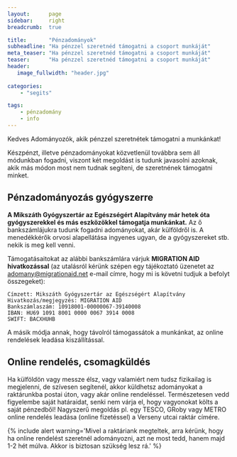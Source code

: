 ```yaml
---
layout:      page
sidebar:     right
breadcrumb:  true

title:       "Pénzadományok"
subheadline: "Ha pénzzel szeretnéd támogatni a csoport munkáját"
meta_teaser: "Ha pénzzel szeretnéd támogatni a csoport munkáját"
teaser:      "Ha pénzzel szeretnéd támogatni a csoport munkáját"
header:
   image_fullwidth: "header.jpg"
   
categories:
    - "segits"

tags:
    - pénzadomány
    - info
---
```


Kedves Adományozók, akik pénzzel szeretnétek támogatni a munkánkat!

Készpénzt, illetve pénzadományokat közvetlenül továbbra sem áll módunkban fogadni, viszont két megoldást is tudunk javasolni azoknak, akik más módon most nem tudnak segíteni, de szeretnének támogatni minket.

## Pénzadományozás gyógyszerre 

**A Mikszáth Gyógyszertár az Egészségért Alapítvány már hetek óta gyógyszerekkel és más eszközökkel támogatja munkánkat.** Az ő bankszámlájukra tudunk fogadni adományokat, akár külföldről is. A menedékkérők orvosi alapellátása ingyenes ugyan, de a gyógyszereket stb. nekik is meg kell venni. 

Támogatásaitokat az alábbi bankszámlára várjuk **MIGRATION AID hivatkozással** (az utalásról kérünk szépen egy tájékoztató üzenetet az adomany@migrationaid.net e-mail címre, hogy mi is követni tudjuk a befolyt összegeket): 

	Címzett: Mikszáth Gyógyszertár az Egészségért Alapítvány
	Hivatkozás/megjegyzés: MIGRATION AID 
	Bankszámlaszám: 10918001-00000067-39140008 
	IBAN: HU69 1091 8001 0000 0067 3914 0008 
	SWIFT: BACXHUHB 

A másik módja annak, hogy távolról támogassátok a munkánkat, az online rendelések leadása kiszállítással. 

## **Online rendelés, csomagküldés**

Ha külföldön vagy messze élsz, vagy valamiért nem tudsz fizikailag is megjelenni, de szívesen segítenél, akkor küldhetsz adományokat a raktárunkba postai úton, vagy akár online rendeléssel. Természetesen vedd figyelembe saját határaidat, senki nem várja el, hogy vagyonokat költs a saját pénzedből!
Nagyszerű megoldás pl. egy TESCO, GRoby vagy METRO online rendelés leadása (online fizetéssel) a Verseny utcai raktár címére.

{% include alert warning='Mivel a raktáriank megteltek, arra kérünk, hogy ha online rendelést szeretnél adományozni, azt ne most tedd, hanem majd 1-2 hét múlva. Akkor is biztosan szükség lesz rá.'  %}


